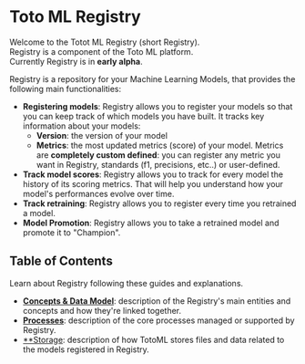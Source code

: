# Toto ML Registry
Welcome to the Totot ML Registry (short Registry). <br/>
Registry is a component of the Toto ML platform. <br/>
Currently Registry is in **early alpha**.

Registry is a repository for your Machine Learning Models, that provides the following main functionalities: 
* **Registering models**: Registry allows you to register your models so that you can keep track of which models you have built. It tracks key information about your models: 
    * **Version**: the version of your model
    * **Metrics**: the most updated metrics (score) of your model. Metrics are **completely custom defined**: you can register any metric you want in Registry, standards (f1, precisions, etc..) or user-defined.
* **Track model scores**: Registry allows you to track for every model the history of its scoring metrics. That will help you understand how your model's performances evolve over time.
* **Track retraining**: Registry allows you to register every time you retrained a model. 
* **Model Promotion**: Registry allows you to take a retrained model and promote it to "Champion".

## Table of Contents
Learn about Registry following these guides and explanations. 

* [**Concepts & Data Model**](guides/datamodel.md): description of the Registry's main entities and concepts and how they're linked together.
* [**Processes**](guides/processes.md): description of the core processes managed or supported by Registry.
* [**Storage](guides/storage.md): description of how TotoML stores files and data related to the models registered in Registry.